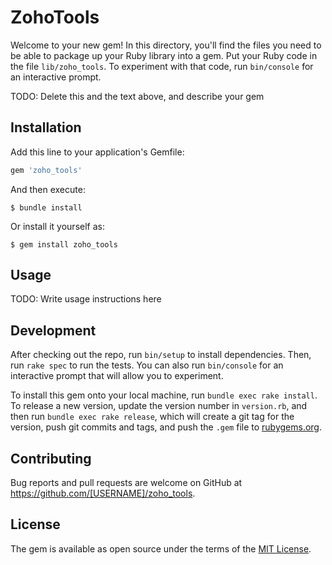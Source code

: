 # ZohoTools

Welcome to your new gem! In this directory, you'll find the files you need to be able to package up your Ruby library into a gem. Put your Ruby code in the file `lib/zoho_tools`. To experiment with that code, run `bin/console` for an interactive prompt.

TODO: Delete this and the text above, and describe your gem

## Installation

Add this line to your application's Gemfile:

```ruby
gem 'zoho_tools'
```

And then execute:

    $ bundle install

Or install it yourself as:

    $ gem install zoho_tools

## Usage

TODO: Write usage instructions here

## Development

After checking out the repo, run `bin/setup` to install dependencies. Then, run `rake spec` to run the tests. You can also run `bin/console` for an interactive prompt that will allow you to experiment.

To install this gem onto your local machine, run `bundle exec rake install`. To release a new version, update the version number in `version.rb`, and then run `bundle exec rake release`, which will create a git tag for the version, push git commits and tags, and push the `.gem` file to [rubygems.org](https://rubygems.org).

## Contributing

Bug reports and pull requests are welcome on GitHub at https://github.com/[USERNAME]/zoho_tools.


## License

The gem is available as open source under the terms of the [MIT License](https://opensource.org/licenses/MIT).
